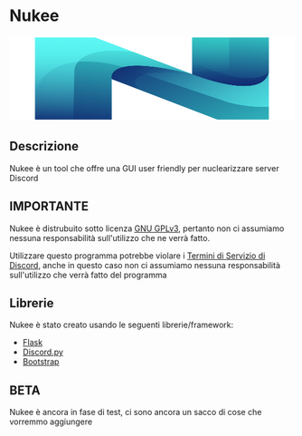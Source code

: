 # Nukee
<img src="static/logo.svg" width="10000000" height="150"></img>
## Descrizione
Nukee è un tool che offre una GUI user friendly per nuclearizzare server Discord
## IMPORTANTE
Nukee è distrubuito sotto licenza [GNU GPLv3](LICENSE), pertanto non ci assumiamo nessuna responsabilità sull'utilizzo che ne verrà fatto.

Utilizzare questo programma potrebbe violare i [Termini di Servizio di Discord](https://discord.com/terms), anche in questo caso non ci assumiamo nessuna responsabilità sull'utilizzo che verrà fatto del programma

## Librerie
Nukee è stato creato usando le seguenti librerie/framework:
- [Flask](https://github.com/pallets/flask)
- [Discord.py](https://github.com/Rapptz/discord.py)
- [Bootstrap](https://github.com/twbs/bootstrap)

## BETA
Nukee è ancora in fase di test, ci sono ancora un sacco di cose che vorremmo aggiungere